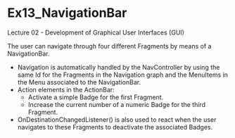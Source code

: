 # Ex13_NavigationBar
Lecture 02 - Development of Graphical User Interfaces (GUI)

The user can navigate through four different Fragments by means of a NavigationBar. 
- Navigation is automatically handled by the NavController by using the same Id for the Fragments in the Navigation graph and the MenuItems in the Menu associated to the NavigationBar.
- Action elements in the ActionBar:
  - Activate a simple Badge for the first Fragment.
  - Increase the current number of a numeric Badge for the third Fragment.
- OnDestinationChangedListener() is also used to react when the user navigates to these Fragments to deactivate the associated Badges.
